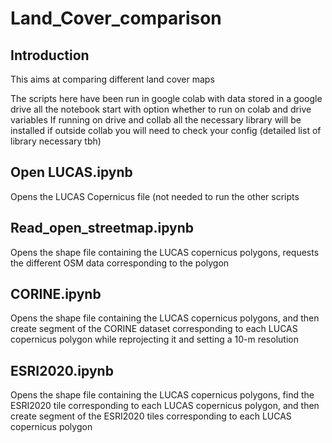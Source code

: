 # Land_Cover_comparison

## Introduction ##

This aims at comparing different land cover maps

The scripts here have been run in google colab with data stored in a google drive all the notebook start with option whether to run on colab and drive variables
If running on drive and collab all the necessary library will be installed if outside collab you will need to check your config (detailed list of library necessary tbh)

## Open LUCAS.ipynb ##
Opens the LUCAS Copernicus file (not needed to run the other scripts

## Read_open_streetmap.ipynb ##
Opens the shape file containing the LUCAS copernicus polygons, requests the different OSM data corresponding to the polygon

## CORINE.ipynb ##
Opens the shape file containing the LUCAS copernicus polygons,  and then create segment of the CORINE dataset corresponding to each LUCAS copernicus polygon while reprojecting it and setting a 10-m resolution


## ESRI2020.ipynb ## 
Opens the shape file containing the LUCAS copernicus polygons, find the ESRI2020 tile corresponding to each LUCAS copernicus polygon, and then create segment of the ESRI2020 tiles corresponding to each LUCAS copernicus polygon
